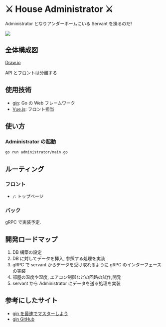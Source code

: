 # ⚔️️ House Administrator ⚔️️

Administrator となりアンダーホームにいる Servant を操るのだ!

![](https://3.bp.blogspot.com/-HXQ1lQN8KtE/XCMQqRua9mI/AAAAAAABZ-w/Rm0nZLpU28MyRLW9__mNf3zkPy9IG2YDgCKgBGAs/s1600/Omake%2BGif%2BAnime%2B-%2BSword%2BArt%2BOnline%2B-%2BAlicization%2B-%2BEpisode%2B12%2B-%2BQuinella%2BPontifex%2BAdministrator.gif)

## 全体構成図

[Draw.io](https://drive.google.com/file/d/12RB3hiBf5S1zVZie_11tMnItpChCKPAT/view?usp=sharing)

API とフロントは分離する

## 使用技術

- [gin](https://github.com/gin-gonic/gin): Go の Web フレームワーク
- [Vue.js](https://github.com/gin-gonic/gin): フロント担当

## 使い方

### Administrator の起動

```bash
go run administrator/main.go
```

## ルーティング

### フロント

- `/`: トップページ

### バック

gRPC で実装予定.

## 開発ロードマップ

1. DB 構築の設定
2. DB に対してデータを挿入, 参照する処理を実装
3. gRPC で servant からデータを受け取れるように gRPC のインターフェースの実装
4. 部屋の温度や湿度, エアコン制御などの回路の試作,開発
5. servant から Administrator にデータを送る処理を実装

## 参考にしたサイト

- [gin を最速でマスターしよう](https://qiita.com/Syoitu/items/8e7e3215fb7ac9dabc3a)
- [gin GitHub](https://github.com/gin-gonic/gin)
